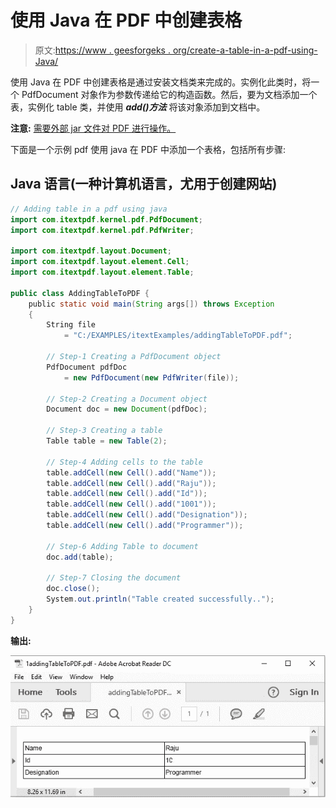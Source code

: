 # 使用 Java 在 PDF 中创建表格

> 原文:[https://www . geesforgeks . org/create-a-table-in-a-pdf-using-Java/](https://www.geeksforgeeks.org/create-a-table-in-a-pdf-using-java/)

使用 Java 在 PDF 中创建表格是通过安装文档类来完成的。实例化此类时，将一个 PdfDocument 对象作为参数传递给它的构造函数。然后，要为文档添加一个表，实例化 table 类，并使用 ***add()方法*** 将该对象添加到文档中。

**注意:** [需要外部 jar 文件对 PDF 进行操作。](https://jar-download.com/?search_box=com.itextpdf.layout)

下面是一个示例 pdf 使用 java 在 PDF 中添加一个表格，包括所有步骤:

## Java 语言(一种计算机语言，尤用于创建网站)

```java
// Adding table in a pdf using java
import com.itextpdf.kernel.pdf.PdfDocument;
import com.itextpdf.kernel.pdf.PdfWriter;

import com.itextpdf.layout.Document;
import com.itextpdf.layout.element.Cell;
import com.itextpdf.layout.element.Table;

public class AddingTableToPDF {
    public static void main(String args[]) throws Exception
    {
        String file
            = "C:/EXAMPLES/itextExamples/addingTableToPDF.pdf";

        // Step-1 Creating a PdfDocument object
        PdfDocument pdfDoc
            = new PdfDocument(new PdfWriter(file));

        // Step-2 Creating a Document object
        Document doc = new Document(pdfDoc);

        // Step-3 Creating a table
        Table table = new Table(2);

        // Step-4 Adding cells to the table
        table.addCell(new Cell().add("Name"));
        table.addCell(new Cell().add("Raju"));
        table.addCell(new Cell().add("Id"));
        table.addCell(new Cell().add("1001"));
        table.addCell(new Cell().add("Designation"));
        table.addCell(new Cell().add("Programmer"));

        // Step-6 Adding Table to document
        doc.add(table);

        // Step-7 Closing the document
        doc.close();
        System.out.println("Table created successfully..");
    }
}
```

**输出:**

![](img/a58e762391087957f34e8e65d09f27a3.png)